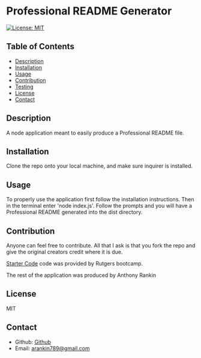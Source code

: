 # Professional README Generator

  [![License: MIT](https://img.shields.io/badge/License-MIT-yellow.svg)](https://opensource.org/licenses/MIT)   

  ## Table of Contents
  * [Description](#description)
  * [Installation](#instructions)
  * [Usage](#usage)
  * [Contribution](#contribution)
  * [Testing](#test)
  * [License](#license)
  * [Contact](#contact)


  ## Description 
  A node application meant to easily produce a Professional README file. 

  ## Installation
  Clone the repo onto your local machine, and make sure inquirer is installed. 

  ## Usage
  To properly use the application first follow the installation instructions.  Then in the terminal enter 'node index.js'.  Follow the prompts and you will have a Professional README generated into the dist directory. 

  ## Contribution 
  Anyone can feel free to contribute.  All that I ask is that you fork the repo and give the original creators credit where it is due.  

  [Starter Code](https://github.com/coding-boot-camp/potential-enigma) code was provided by Rutgers bootcamp. 

  The rest of the application was produced by Anthony Rankin

  ## License
  MIT

  ## Contact 
  - Github: [Github](https://github.com/Arankin7)
  - Email: arankin789@gmail.com
